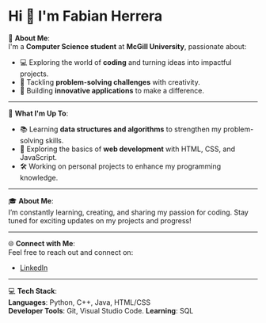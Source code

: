 # Hi 👋 I'm Fabian Herrera

🌟 **About Me**:  
I'm a **Computer Science student** at **McGill University**, passionate about:  
- 💻 Exploring the world of **coding** and turning ideas into impactful projects.  
- 🧠 Tackling **problem-solving challenges** with creativity. 
- 🚀 Building **innovative applications** to make a difference.

---

🚀 **What I'm Up To**:  
- 📚 Learning **data structures and algorithms** to strengthen my problem-solving skills.  
- 🌟 Exploring the basics of **web development** with HTML, CSS, and JavaScript.  
- 🛠️ Working on personal projects to enhance my programming knowledge.  

---

🎓 **About Me**:  
I’m constantly learning, creating, and sharing my passion for coding. Stay tuned for exciting updates on my projects and progress!

---

🌐 **Connect with Me**:  
Feel free to reach out and connect on:  
- [LinkedIn](https://www.linkedin.com/in/fabian-herrera-4bba08288)  

---

💻 **Tech Stack**:  
**Languages**: Python, C++, Java, HTML/CSS  
**Developer Tools**: Git, Visual Studio Code.
**Learning**: SQL
